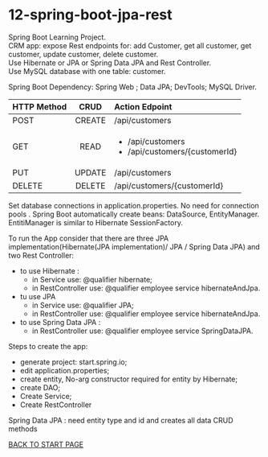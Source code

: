 # 12-spring-boot-jpa-rest  
Spring Boot Learning Project.  
CRM app: expose Rest endpoints for: add Customer, get all customer, get customer, update customer, delete customer.  
Use Hibernate or JPA or Spring Data JPA and Rest Controller.  
Use MySQL database with one table: customer.  


Spring Boot Dependency: Spring Web ; Data JPA; DevTools; MySQL Driver.  


| HTTP Method | CRUD   | Action	Edpoint |
| :---------- |:------:| :--------------|
| POST        | CREATE | /api/customers |
| GET         | READ   | <ul><li>/api/customers</li><li> /api/customers/{customerId}</li>|
| PUT         | UPDATE | /api/customers |  
| DELETE      | DELETE | /api/customers/{customerId} |    



Set database connections in application.properties. No need for connection pools .
Spring Boot automatically create beans: DataSource, EntityManager.
EntitiManager is similar to Hibernate SessionFactory.

To run the App consider that there are three JPA implementation(Hibernate(JPA implementation)/  JPA /  Spring Data JPA) and two Rest Controller:
  - to use Hibernate :  
      - in Service use: @qualifier hibernate;    
      - in RestController use: @qualifier employee service hibernateAndJpa.
  -	tu use JPA  
      - in Service use: @qualifier JPA;  
      - in RestController use: @qualifier employee service hibernateAndJpa.
  -	to use Spring Data JPA :   
      - in RestController use: @qualifier employee service SpringDataJPA.  
      
      
      
Steps to create the app:   
  - generate project: start.spring.io;    
  - edit application.properties;   
  - create entity, No-arg constructor required for entity by Hibernate;  
  - create DAO;   
  - Create Service;   
  - Create RestController

Spring Data JPA : need entity type and id and  creates all data CRUD methods


   
   
   
[BACK TO START PAGE](https://github.com/FlorescuAndrei/Start.git) 
    
